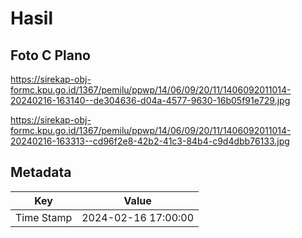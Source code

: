 # Hasil

## Foto C Plano

https://sirekap-obj-formc.kpu.go.id/1367/pemilu/ppwp/14/06/09/20/11/1406092011014-20240216-163140--de304636-d04a-4577-9630-16b05f91e729.jpg

https://sirekap-obj-formc.kpu.go.id/1367/pemilu/ppwp/14/06/09/20/11/1406092011014-20240216-163313--cd96f2e8-42b2-41c3-84b4-c9d4dbb76133.jpg


## Metadata

| Key        | Value               |
| ---------- | ------------------- |
| Time Stamp | 2024-02-16 17:00:00 |



